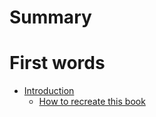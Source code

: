 # Summary

# First words

- [Introduction](./introduction/introduction.md)
  - [How to recreate this book](./introduction/recreatebook.md)
